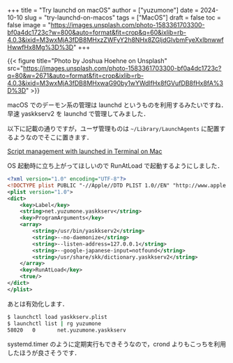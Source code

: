 +++
title = "Try launchd on macOS"
author = ["yuzumone"]
date = 2024-10-10
slug = "try-launchd-on-macos"
tags = ["MacOS"]
draft = false
toc = false
image = "https://images.unsplash.com/photo-1583361703300-bf0a4dc1723c?w=800&auto=format&fit=crop&q=60&ixlib=rb-4.0.3&ixid=M3wxMjA3fDB8MHxzZWFyY2h8NHx8ZGljdGlvbmFyeXxlbnwwfHwwfHx8Mg%3D%3D"
+++

{{< figure title="Photo by Joshua Hoehne on Unsplash" src="https://images.unsplash.com/photo-1583361703300-bf0a4dc1723c?q=80&w=2671&auto=format&fit=crop&ixlib=rb-4.0.3&ixid=M3wxMjA3fDB8MHxwaG90by1wYWdlfHx8fGVufDB8fHx8fA%3D%3D" >}}

macOS でのデーモン系の管理は launchd というものを利用するみたいですね． <br/>
早速 yaskkserv2 を launchd で管理してみました． <br/>

以下に記載の通りですが，ユーザ管理ものは `~/Library/LaunchAgents` に配置するようなのでそこに置きます． <br/>

[Script management with launched in Terminal on Mac](https://support.apple.com/guide/terminal/script-management-with-launchd-apdc6c1077b-5d5d-4d35-9c19-60f2397b2369/mac) <br/>

OS 起動時に立ち上がってほしいので RunAtLoad で起動するようにしました． <br/>

```xml
<?xml version="1.0" encoding="UTF-8"?>
<!DOCTYPE plist PUBLIC "-//Apple//DTD PLIST 1.0//EN" "http://www.apple.com/DTDs/PropertyList-1.0.dtd">
<plist version="1.0">
<dict>
    <key>Label</key>
    <string>net.yuzumone.yaskkserv</string>
    <key>ProgramArguments</key>
    <array>
        <string>/usr/bin/yaskkserv2</string>
        <string>--no-daemonize</string>
        <string>--listen-address=127.0.0.1</string>
        <string>--google-japanese-input=notfound</string>
        <string>/usr/share/skk/dictionary.yaskkserv2</string>
    </array>
    <key>RunAtLoad</key>
    <true/>
</dict>
</plist>
```

あとは有効化します． <br/>

```bash
$ launchctl load yaskkserv.plist
$ launchctl list | rg yuzumone
58020   0       net.yuzumone.yaskkserv
```

systemd.timer のように定期実行もできそうなので，crond よりもこっちを利用したほうが良さそうです． <br/>

